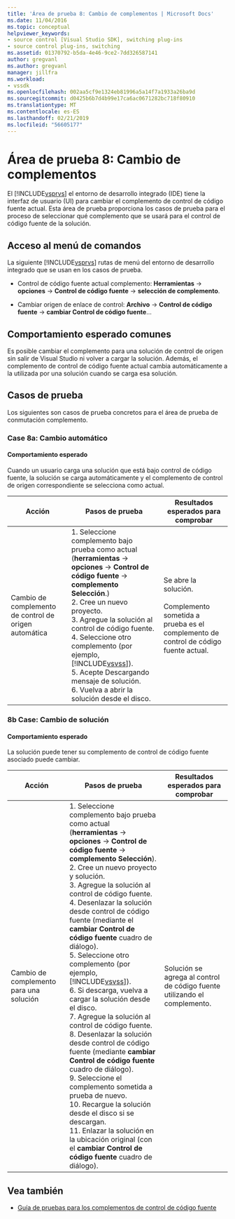 ```yaml
---
title: 'Área de prueba 8: Cambio de complementos | Microsoft Docs'
ms.date: 11/04/2016
ms.topic: conceptual
helpviewer_keywords:
- source control [Visual Studio SDK], switching plug-ins
- source control plug-ins, switching
ms.assetid: 01370792-b5da-4e46-9ce2-7dd326587141
author: gregvanl
ms.author: gregvanl
manager: jillfra
ms.workload:
- vssdk
ms.openlocfilehash: 002aa5cf9e1324eb81996a5a14f7a1933a26ba9d
ms.sourcegitcommit: d0425b6b7d4b99e17ca6ac0671282bc718f80910
ms.translationtype: MT
ms.contentlocale: es-ES
ms.lasthandoff: 02/21/2019
ms.locfileid: "56605177"
---
```

# <a name="test-area-8-plug-in-switching"></a>Área de prueba 8: Cambio de complementos
El [!INCLUDE[vsprvs](../../code-quality/includes/vsprvs_md.md)] el entorno de desarrollo integrado (IDE) tiene la interfaz de usuario (UI) para cambiar el complemento de control de código fuente actual. Esta área de prueba proporciona los casos de prueba para el proceso de seleccionar qué complemento que se usará para el control de código fuente de la solución.

## <a name="command-menu-access"></a>Acceso al menú de comandos
 La siguiente [!INCLUDE[vsprvs](../../code-quality/includes/vsprvs_md.md)] rutas de menú del entorno de desarrollo integrado que se usan en los casos de prueba.

-   Control de código fuente actual complemento: **Herramientas** -> **opciones** -> **Control de código fuente** -> **selección de complemento**.

-   Cambiar origen de enlace de control: **Archivo** -> **Control de código fuente** -> **cambiar Control de código fuente**...

## <a name="common-expected-behavior"></a>Comportamiento esperado comunes
 Es posible cambiar el complemento para una solución de control de origen sin salir de Visual Studio ni volver a cargar la solución. Además, el complemento de control de código fuente actual cambia automáticamente a la utilizada por una solución cuando se carga esa solución.

## <a name="test-cases"></a>Casos de prueba
 Los siguientes son casos de prueba concretos para el área de prueba de conmutación complemento.

### <a name="case-8a-automatic-change"></a>Case 8a: Cambio automático

#### <a name="expected-behavior"></a>Comportamiento esperado
 Cuando un usuario carga una solución que está bajo control de código fuente, la solución se carga automáticamente y el complemento de control de origen correspondiente se selecciona como actual.


| Acción | Pasos de prueba | Resultados esperados para comprobar |
| - | - | - |
| Cambio de complemento de control de origen automática | 1.  Seleccione complemento bajo prueba como actual (**herramientas** -> **opciones** -> **Control de código fuente** -> **complemento Selección**.)<br />2.  Cree un nuevo proyecto.<br />3.  Agregue la solución al control de código fuente.<br />4.  Seleccione otro complemento (por ejemplo, [!INCLUDE[vsvss](../../extensibility/includes/vsvss_md.md)]).<br />5.  Acepte Descargando mensaje de solución.<br />6.  Vuelva a abrir la solución desde el disco. | Se abre la solución.<br /><br /> Complemento sometida a prueba es el complemento de control de código fuente actual. |

### <a name="case-8b-solution-based-change"></a>8b Case: Cambio de solución

#### <a name="expected-behavior"></a>Comportamiento esperado
 La solución puede tener su complemento de control de código fuente asociado puede cambiar.


| Acción | Pasos de prueba | Resultados esperados para comprobar |
|----------------------------------| - | - |
| Cambio de complemento para una solución | 1.  Seleccione complemento bajo prueba como actual (**herramientas** -> **opciones** -> **Control de código fuente** -> **complemento Selección**).<br />2.  Cree un nuevo proyecto y solución.<br />3.  Agregue la solución al control de código fuente.<br />4.  Desenlazar la solución desde control de código fuente (mediante el **cambiar Control de código fuente** cuadro de diálogo).<br />5.  Seleccione otro complemento (por ejemplo, [!INCLUDE[vsvss](../../extensibility/includes/vsvss_md.md)]).<br />6.  Si descarga, vuelva a cargar la solución desde el disco.<br />7.  Agregue la solución al control de código fuente.<br />8.  Desenlazar la solución desde control de código fuente (mediante **cambiar Control de código fuente** cuadro de diálogo).<br />9. Seleccione el complemento sometida a prueba de nuevo.<br />10. Recargue la solución desde el disco si se descargan.<br />11. Enlazar la solución en la ubicación original (con el **cambiar Control de código fuente** cuadro de diálogo). | Solución se agrega al control de código fuente utilizando el complemento. |

## <a name="see-also"></a>Vea también
- [Guía de pruebas para los complementos de control de código fuente](../../extensibility/internals/test-guide-for-source-control-plug-ins.md)